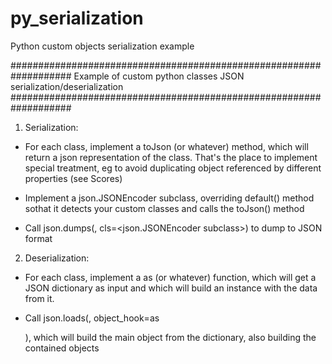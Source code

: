# py_serialization
Python custom objects serialization example

###################################################################
Example of custom python classes JSON serialization/deserialization
###################################################################
1) Serialization:

* For each class, implement a toJson (or whatever) method, which
  will return a json representation of the class. That's the place
  to implement special treatment, eg to avoid duplicating object
  referenced by different properties (see Scores)

* Implement a json.JSONEncoder subclass, overriding default() method
  sothat it detects your custom classes and calls the toJson() method

* Call json.dumps(<instance>, cls=<json.JSONEncoder subclass>) to
  dump to JSON format


2) Deserialization:

* For each class, implement a as<Class> (or whatever) function, which
  will get a JSON dictionary as input and which will build an instance
  with the data from it.

* Call json.loads(<json dictionary>, object_hook=as<main class>), which
  will build the main object from the dictionary, also building the 
  contained objects

